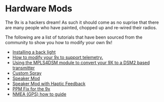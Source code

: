 # Hardware Mods #

The 9x is a hackers dream!  As such it should come as no suprise that there are many people who have painted, chopped up and re-wired their radios.

The following are a list of tutorials that have been sourced from the community to show you how to modify your own 9x!

  * <a href='http://9xforums.com/wiki/index.php/How_to_install_a_Back_Light_in_your_9x_radio'>Installing a back light</a>
  * <a href='http://9xforums.com/wiki/index.php/How_to_modify_your_9x_to_support_telemetry'>How to modify your 9x to support telemetry.</a>
  * <a href='http://er9x.googlecode.com/svn/trunk/doc/ER9X%20MPLS4DSM%20Install%20Guide.pdf'>Using the MPLS4DSM module to convert your 9X to a DSM2 based transmitter</a>
  * <a href='http://9xforums.com/wiki/index.php/Custom_Spray#Step_3:_-_Re-Spray'>Custom Spray</a>
  * <a href='http://9xforums.com/wiki/index.php/Speaker_Mod#Speaker_Mod'>Speaker Mod</a>
  * <a href='http://9xforums.com/wiki/index.php/Speaker_Mod_with_Haptic_Feedback'>Speaker Mod with Haptic Feedback</a>
  * <a href='http://9xforums.com/wiki/index.php/PPM_In_Fix_for_the_9x'>PPM Fix for the 9x</a>
  * <a href='http://9xforums.com/wiki/index.php/Using_a_GPS_mouse_to_get_GPS_data_onto_your_TX_display'>NMEA (GPS) how to guide</a>